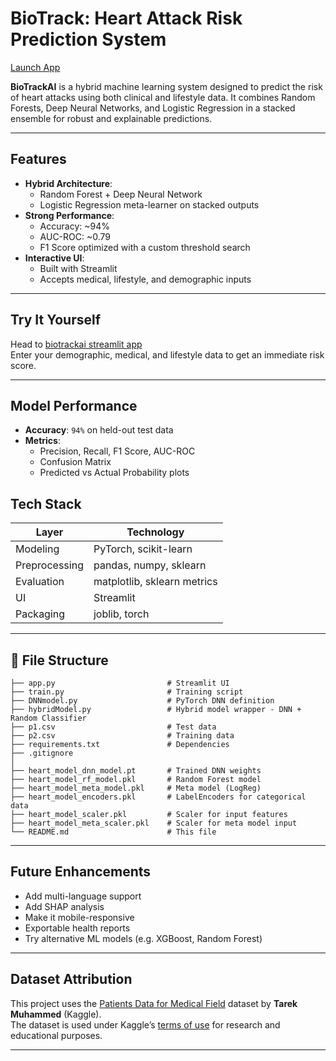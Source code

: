 # BioTrack: Heart Attack Risk Prediction System

[Launch App ](https://biotrackai-pjkruicdn7fcmfgkj4x6pe.streamlit.app/)

**BioTrackAI** is a hybrid machine learning system designed to predict the risk of heart attacks using both clinical and lifestyle data. It combines Random Forests, Deep Neural Networks, and Logistic Regression in a stacked ensemble for robust and explainable predictions.

---
## Features

- **Hybrid Architecture**:
  - Random Forest + Deep Neural Network
  - Logistic Regression meta-learner on stacked outputs
- **Strong Performance**:
  - Accuracy: ~94%
  - AUC-ROC: ~0.79
  - F1 Score optimized with a custom threshold search
- **Interactive UI**:
  - Built with Streamlit
  - Accepts medical, lifestyle, and demographic inputs
---
## Try It Yourself

Head to [biotrackai streamlit app](https://biotrackai-pjkruicdn7fcmfgkj4x6pe.streamlit.app/)  
Enter your demographic, medical, and lifestyle data to get an immediate risk score.

---

## Model Performance

- **Accuracy**: `94%` on held-out test data  
- **Metrics**:
  - Precision, Recall, F1 Score, AUC-ROC  
  - Confusion Matrix  
  - Predicted vs Actual Probability plots
 
## Tech Stack

| Layer         | Technology                  |
|---------------|-----------------------------|
| Modeling      | PyTorch, scikit-learn       |
| Preprocessing | pandas, numpy, sklearn      |
| Evaluation    | matplotlib, sklearn metrics |
| UI            | Streamlit                   |
| Packaging     | joblib, torch               |

---


## 📁 File Structure

```
├── app.py                         # Streamlit UI
├── train.py                       # Training script
├── DNNmodel.py                    # PyTorch DNN definition
├── hybridModel.py                 # Hybrid model wrapper - DNN + Random Classifier
├── p1.csv                         # Test data
├── p2.csv                         # Training data
├── requirements.txt               # Dependencies
├── .gitignore
│
├── heart_model_dnn_model.pt       # Trained DNN weights
├── heart_model_rf_model.pkl       # Random Forest model
├── heart_model_meta_model.pkl     # Meta model (LogReg)
├── heart_model_encoders.pkl       # LabelEncoders for categorical data
├── heart_model_scaler.pkl         # Scaler for input features
├── heart_model_meta_scaler.pkl    # Scaler for meta model input
└── README.md                      # This file
```

 ---

## Future Enhancements

- Add multi-language support
- Add SHAP analysis
- Make it mobile-responsive
- Exportable health reports
- Try alternative ML models (e.g. XGBoost, Random Forest)

---

 ## Dataset Attribution

This project uses the [Patients Data for Medical Field](https://www.kaggle.com/datasets/tarekmuhammed/patients-data-for-medical-field) dataset by **Tarek Muhammed** (Kaggle).  
The dataset is used under Kaggle’s [terms of use](https://www.kaggle.com/terms) for research and educational purposes.

---
